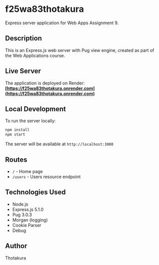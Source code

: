 # f25wa83thotakura

Express server application for Web Apps Assignment 9.

## Description
This is an Express.js web server with Pug view engine, created as part of the Web Applications course.

## Live Server
The application is deployed on Render:
**[https://f25wa83thotakura.onrender.com](https://f25wa83thotakura.onrender.com)**

## Local Development
To run the server locally:

```bash
npm install
npm start
```

The server will be available at `http://localhost:3000`

## Routes
- `/` - Home page
- `/users` - Users resource endpoint

## Technologies Used
- Node.js
- Express.js 5.1.0
- Pug 3.0.3
- Morgan (logging)
- Cookie Parser
- Debug

## Author
Thotakura
